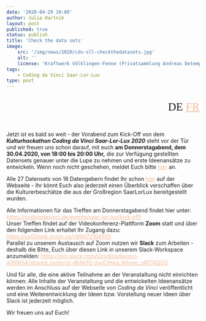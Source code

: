 ```yaml
---
date: '2020-04-29 10:00'
author: Julia Hartnik
layout: post
published: true
status: publish
title: 'Check the data sets'
image:
    src: '/img/news/2020/cdv-sll-checkthedatasets.jpg'
    alt: ''
    license: 'Kraftwerk Völklingen-Fenne (Privatsammlung Andreas Detemple) | Bild-Lizenz <a href="https://creativecommons.org/publicdomain/zero/1.0/deed.de" target="_blank" style="color: #f2bb9b;">CC0 1.0</a>'
tags:
    - Coding da Vinci Saar-Lor-Lux
type: post
---
```

<!-- Sprache -->
<div class="row">
	<div class="col-lg-2 col-lg-offset-10">
   		<p style="margin-bottom:15px; font-family:Archive; font-size: 22pt; text-align: right;">DE <a href="../../04/29/cdv-sll-check_the_datasets_fr.html" style="color: #f2bb9b;">FR</a></p>
 	</div>
</div>

<!-- Post -->
<br/>
<p>Jetzt ist es bald so weit - der Vorabend zum Kick-Off von dem <b><i>Kulturhackathon Coding da Vinci Saar-Lor-Lux 2020</i></b> steht vor der Tür und wir freuen uns schon darauf, mit euch <b>am Donnerstagabend, dem 30.04.2020, von 18:00 bis 20:00 Uhr,</b> die zur Verfügung gestellten Datensets genauer unter die Lupe zu nehmen und erste Ideenansätze zu entwickeln. Wenn noch nicht geschehen, meldet Euch bitte <a href="https://k8-institut.limequery.com/188436?lang=de" target="_blank" style="color: #f2bb9b;">hier</a> an.</p>

<p>Alle 27 Datensets von 18 Datengebern findet Ihr schon <a href="https://codingdavinci.de/daten/" target="_blank" style="color: #f2bb9b;">hier</a> auf der Webseite - Ihr könnt Euch also jederzeit einen Überblick verschaffen über die Kulturerbeschätze die aus der Großregion SaarLorLux bereitgestellt wurden.</p>

<p>Alle Informationen für das Treffen am Donnerstagabend findet hier unter: 
<a href="https://codingdavinci.de/events/saar-lor-lux/kick-off/" target="_blank" style="color: #f2bb9b;">https://codingdavinci.de/events/saar-lor-lux/kick-off/</a><br/>
Unser Treffen findet auf der Videokonferenz-Plattform <b>Zoom</b> statt und über den folgenden Link erhaltet Ihr Zugang dazu: <a href="https://us02web.zoom.us/j/89072104555" target="_blank" style="color: #f2bb9b;">https://us02web.zoom.us/j/89072104555</a><br/>
Parallel zu unserem Austausch auf Zoom nutzen wir <b>Slack</b> zum Arbeiten - deshalb die Bitte, Euch über diesen Link in unserem Slack-Workspace anzumelden: <a href="https://join.slack.com/t/codingdavinci-a0f6654/shared_invite/zt-db1ih1l2-zyJCiHea_Whvgc_yMTNQ5Q" target="_blank" style="color: #f2bb9b;">https://join.slack.com/t/codingdavinci-a0f6654/shared_invite/zt-db1ih1l2-zyJCiHea_Whvgc_yMTNQ5Q</a></p>

<p>Und für alle, die eine aktive Teilnahme an der Veranstaltung nicht einrichten können: Alle Inhalte der Veranstaltung und die entwickelten Ideenansätze werden im Anschluss auf der Webseite von <i>Coding da Vinci</i> veröffentlicht und eine Weiterentwicklung der Ideen bzw. Vorstellung neuer Ideen über Slack ist jederzeit möglich.</p>

<p>Wir freuen uns auf Euch!</p>